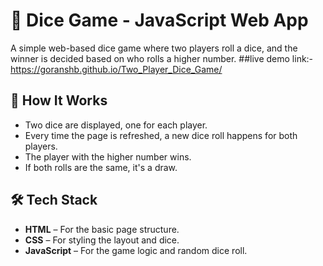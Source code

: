 # 🎲 Dice Game - JavaScript Web App

A simple web-based dice game where two players roll a dice, and the winner is decided based on who rolls a higher number.
##live demo link:- https://goranshb.github.io/Two_Player_Dice_Game/
## 🚀 How It Works

- Two dice are displayed, one for each player.
- Every time the page is refreshed, a new dice roll happens for both players.
- The player with the higher number wins.
- If both rolls are the same, it's a draw.

## 🛠️ Tech Stack

- **HTML** – For the basic page structure.
- **CSS** – For styling the layout and dice.
- **JavaScript** – For the game logic and random dice roll.



